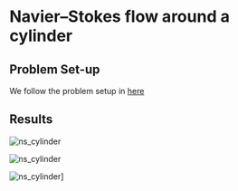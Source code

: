 # Navier–Stokes flow around a cylinder

## Problem Set-up

We follow the problem setup in [here](https://wwwold.mathematik.tu-dortmund.de/~featflow/en/benchmarks/cfdbenchmarking/flow/dfg_benchmark2_re100.html)



## Results

![ns_cylinder](/figures/ns_cylinder_u.gif)

![ns_cylinder](/figures/ns_cylinder_v.gif)

![ns_cylinder](/figures/ns_cylinder_w.gif)]